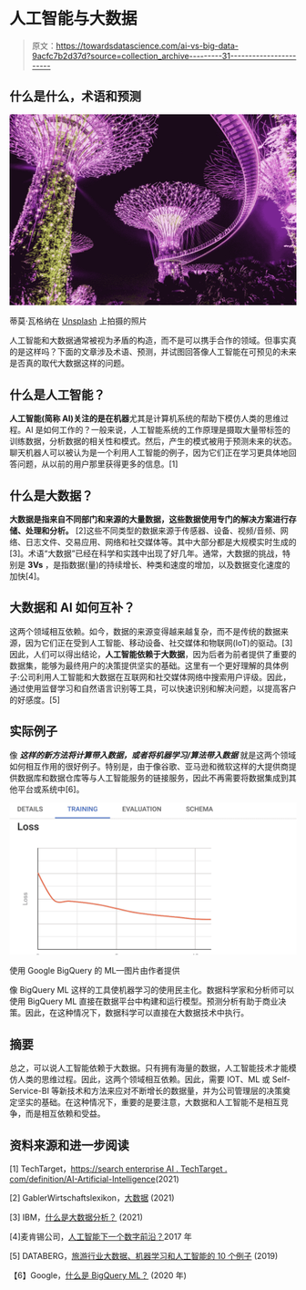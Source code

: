 # 人工智能与大数据

> 原文：<https://towardsdatascience.com/ai-vs-big-data-9acfc7b2d37d?source=collection_archive---------31----------------------->

## 什么是什么，术语和预测

![](img/869ac8a37b0bc72dbe089f6d57fea83e.png)

蒂莫·瓦格纳在 [Unsplash](https://unsplash.com/photos/6e8E-8BEeWU) 上拍摄的照片

人工智能和大数据通常被视为矛盾的构造，而不是可以携手合作的领域。但事实真的是这样吗？下面的文章涉及术语、预测，并试图回答像人工智能在可预见的未来是否真的取代大数据这样的问题。

## 什么是人工智能？

**人工智能(简称 AI)关注的是在机器**尤其是计算机系统的帮助下模仿人类的思维过程。AI 是如何工作的？一般来说，人工智能系统的工作原理是摄取大量带标签的训练数据，分析数据的相关性和模式。然后，产生的模式被用于预测未来的状态。聊天机器人可以被认为是一个利用人工智能的例子，因为它们正在学习更具体地回答问题，从以前的用户那里获得更多的信息。[1]

## 什么是大数据？

**大数据是指来自不同部门和来源的大量数据，这些数据使用专门的解决方案进行存储、处理和分析。** [2]这些不同类型的数据来源于传感器、设备、视频/音频、网络、日志文件、交易应用、网络和社交媒体等。其中大部分都是大规模实时生成的[3]。术语“大数据”已经在科学和实践中出现了好几年。通常，大数据的挑战，特别是 **3Vs** ，是指数据(量)的持续增长、种类和速度的增加，以及数据变化速度的加快[4]。

## 大数据和 AI 如何互补？

这两个领域相互依赖。如今，数据的来源变得越来越复杂，而不是传统的数据来源，因为它们正在受到人工智能、移动设备、社交媒体和物联网(IoT)的驱动。[3]因此，人们可以得出结论，**人工智能依赖于大数据**，因为后者为前者提供了重要的数据集，能够为最终用户的决策提供坚实的基础。这里有一个更好理解的具体例子:公司利用人工智能和大数据在互联网和社交媒体网络中搜索用户评级。因此，通过使用监督学习和自然语言识别等工具，可以快速识别和解决问题，以提高客户的好感度。[5]

## 实际例子

像 ***这样的新方法将计算带入数据，或者将机器学习/算法带入数据*** 就是这两个领域如何相互作用的很好例子。特别是，由于像谷歌、亚马逊和微软这样的大提供商提供数据库和数据仓库等与人工智能服务的链接服务，因此不再需要将数据集成到其他平台或系统中[6]。

![](img/847b1e8ad2fbeec029adaa375812e4bf.png)

使用 Google BigQuery 的 ML—图片由作者提供

像 BigQuery ML 这样的工具使机器学习的使用民主化。数据科学家和分析师可以使用 BigQuery ML 直接在数据平台中构建和运行模型。预测分析有助于商业决策。因此，在这种情况下，数据科学可以直接在大数据技术中执行。

## 摘要

总之，可以说人工智能依赖于大数据。只有拥有海量的数据，人工智能技术才能模仿人类的思维过程。因此，这两个领域相互依赖。因此，需要 IOT、ML 或 Self-Service-BI 等新技术和方法来应对不断增长的数据量，并为公司管理层的决策奠定坚实的基础。在这种情况下，重要的是要注意，大数据和人工智能不是相互竞争，而是相互依赖和受益。

## 资料来源和进一步阅读

[1] TechTarget，[https://search enterprise AI . TechTarget . com/definition/AI-Artificial-Intelligence](https://searchenterpriseai.techtarget.com/definition/AI-Artificial-Intelligence)(2021)

[2] GablerWirtschaftslexikon，[大数据](https://wirtschaftslexikon.gabler.de/definition/big-data-54101) (2021)

[3] IBM，[什么是大数据分析？](https://www.ibm.com/analytics/hadoop/big-data-analytics) (2021)

[4]麦肯锡公司，[人工智能下一个数字前沿？](https://www.mckinsey.com/~/media/mckinsey/industries/advanced%20electronics/our%20insights/how%20artificial%20intelligence%20can%20deliver%20real%20value%20to%20companies/mgi-artificial-intelligence-discussion-paper.ashx)2017 年

[5] DATABERG，[旅游行业大数据、机器学习和人工智能的 10 个例子](https://blog.datumize.com/10-examples-of-big-data-machine-learning-and-ai-in-travel-industry) (2019)

【6】Google，[什么是 BigQuery ML？](https://cloud.google.com/bigquery-ml/docs/introduction?hl=en) (2020 年)